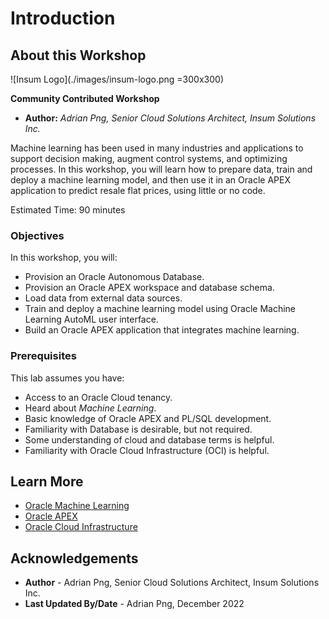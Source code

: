 # Introduction

## About this Workshop

![Insum Logo](./images/insum-logo.png =300x300)

**Community Contributed Workshop**

* **Author:** *Adrian Png, Senior Cloud Solutions Architect, Insum Solutions Inc.*

Machine learning has been used in many industries and applications to support decision making, augment control systems, and optimizing processes. In this workshop, you will learn how to prepare data, train and deploy a machine learning model, and then use it in an Oracle APEX application to predict resale flat prices, using little or no code.

Estimated Time: 90 minutes

### Objectives

In this workshop, you will:

* Provision an Oracle Autonomous Database.
* Provision an Oracle APEX workspace and database schema.
* Load data from external data sources.
* Train and deploy a machine learning model using Oracle Machine Learning AutoML user interface.
* Build an Oracle APEX application that integrates machine learning.

### Prerequisites

This lab assumes you have:

* Access to an Oracle Cloud tenancy.
* Heard about *Machine Learning*.
* Basic knowledge of Oracle APEX and PL/SQL development.
* Familiarity with Database is desirable, but not required.
* Some understanding of cloud and database terms is helpful.
* Familiarity with Oracle Cloud Infrastructure (OCI) is helpful.

## Learn More

* [Oracle Machine Learning](https://www.oracle.com/artificial-intelligence/database-machine-learning/)
* [Oracle APEX](https://apex.oracle.com/learnmore)
* [Oracle Cloud Infrastructure](https://www.oracle.com/cloud/)

## Acknowledgements

* **Author** - Adrian Png, Senior Cloud Solutions Architect, Insum Solutions Inc.
* **Last Updated By/Date** - Adrian Png, December 2022
